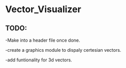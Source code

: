# Vector_Visualizer

## TODO:
-Make into a header file once done.  

-create a graphics module to dispaly certesian vectors.  

-add funtionality for 3d vectors.  


